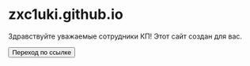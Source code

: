 # zxc1uki.github.io
Здравствуйте уважаемые сотрудники КП! Этот сайт создан для вас.

<!DOCTYPE html>
<html lang="ru">
 <head>
  <meta charset="utf-8">
  <title>Кнопка</title>
 </head>
 <body>
  <form action="page/https://docs.google.com/document/d/1Wa38ql0c7CN8KRxYAPf5CfhsN3KIL-VRCvhJUd7VH-E/edit?tab=t.0" target="_blank">
   <button>Переход по ссылке</button>
  </form>
 </body>
</html>
